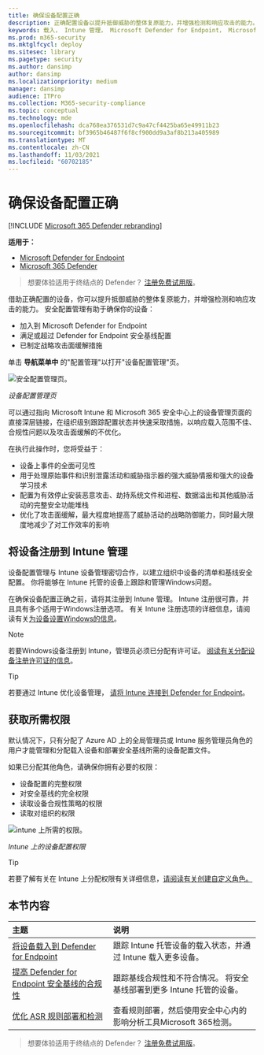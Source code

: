 ```yaml
---
title: 确保设备配置正确
description: 正确配置设备以提升抵御威胁的整体复原能力，并增强检测和响应攻击的能力。
keywords: 载入， Intune 管理， Microsoft Defender for Endpoint， Microsoft Defender， Windows Defender， 攻击面减少， ASR， 安全基线
ms.prod: m365-security
ms.mktglfcycl: deploy
ms.sitesec: library
ms.pagetype: security
ms.author: dansimp
author: dansimp
ms.localizationpriority: medium
manager: dansimp
audience: ITPro
ms.collection: M365-security-compliance
ms.topic: conceptual
ms.technology: mde
ms.openlocfilehash: dca768ea376531d7c9a47cf4425ba65e49911b23
ms.sourcegitcommit: bf3965b46487f6f8cf900dd9a3af8b213a405989
ms.translationtype: MT
ms.contentlocale: zh-CN
ms.lasthandoff: 11/03/2021
ms.locfileid: "60702185"
---
```

# <a name="ensure-your-devices-are-configured-properly"></a>确保设备配置正确

[!INCLUDE [Microsoft 365 Defender rebranding](../../includes/microsoft-defender.md)]

**适用于：**
- [Microsoft Defender for Endpoint](https://go.microsoft.com/fwlink/p/?linkid=2154037)
- [Microsoft 365 Defender](https://go.microsoft.com/fwlink/?linkid=2118804)

> 想要体验适用于终结点的 Defender？ [注册免费试用版](https://signup.microsoft.com/create-account/signup?products=7f379fee-c4f9-4278-b0a1-e4c8c2fcdf7e&ru=https://aka.ms/MDEp2OpenTrial?ocid=docs-wdatp-onboardconfigure-abovefoldlink)。

借助正确配置的设备，你可以提升抵御威胁的整体复原能力，并增强检测和响应攻击的能力。 安全配置管理有助于确保你的设备：

- 加入到 Microsoft Defender for Endpoint
- 满足或超过 Defender for Endpoint 安全基线配置
- 已制定战略攻击面缓解措施

单击 **导航菜单中** 的"配置管理"以打开"设备配置管理"页。

![安全配置管理页。](images/secconmgmt_main.png)

*设备配置管理页*

可以通过指向 Microsoft Intune 和 Microsoft 365 安全中心上的设备管理页面的直接深层链接，在组织级别跟踪配置状态并快速采取措施，以响应载入范围不佳、合规性问题以及攻击面缓解的不优化。

在执行此操作时，您将受益于：

- 设备上事件的全面可见性
- 用于处理原始事件和识别泄露活动和威胁指示器的强大威胁情报和强大的设备学习技术
- 配置为有效停止安装恶意攻击、劫持系统文件和进程、数据溢出和其他威胁活动的完整安全功能堆栈
- 优化了攻击面缓解，最大程度地提高了威胁活动的战略防御能力，同时最大限度地减少了对工作效率的影响

## <a name="enroll-devices-to-intune-management"></a>将设备注册到 Intune 管理

设备配置管理与 Intune 设备管理密切合作，以建立组织中设备的清单和基线安全配置。 你将能够在 Intune 托管的设备上跟踪和管理Windows问题。

在确保设备配置正确之前，请将其注册到 Intune 管理。 Intune 注册很可靠，并且具有多个适用于Windows注册选项。 有关 Intune 注册选项的详细信息，请阅读有关[为设备设置Windows的信息](/intune/windows-enroll)。

> [!NOTE]
> 若要Windows设备注册到 Intune，管理员必须已分配有许可证。 [阅读有关分配设备注册许可证的信息](/intune/licenses-assign)。

> [!TIP]
> 若要通过 Intune 优化设备管理， [请将 Intune 连接到 Defender for Endpoint](/intune/advanced-threat-protection#enable-windows-defender-atp-in-intune)。

## <a name="obtain-required-permissions"></a>获取所需权限

默认情况下，只有分配了 Azure AD 上的全局管理员或 Intune 服务管理员角色的用户才能管理和分配载入设备和部署安全基线所需的设备配置文件。

如果已分配其他角色，请确保你拥有必要的权限：

- 设备配置的完整权限
- 对安全基线的完全权限
- 读取设备合规性策略的权限
- 读取对组织的权限

![intune 上所需的权限。](images/secconmgmt_intune_permissions.png)

*Intune 上的设备配置权限*

> [!TIP]
> 若要了解有关在 Intune 上分配权限有关详细信息，[请阅读有关创建自定义角色。](/intune/create-custom-role#to-create-a-custom-role)

## <a name="in-this-section"></a>本节内容

主题|说明
:---|:---
[将设备载入到 Defender for Endpoint](configure-machines-onboarding.md)|跟踪 Intune 托管设备的载入状态，并通过 Intune 载入更多设备。 
[提高 Defender for Endpoint 安全基线的合规性](configure-machines-security-baseline.md)|跟踪基线合规性和不符合情况。 将安全基线部署到更多 Intune 托管的设备。
[优化 ASR 规则部署和检测](configure-machines-asr.md)|查看规则部署，然后使用安全中心内的影响分析工具Microsoft 365检测。

> 想要体验适用于终结点的 Defender？ [注册免费试用版](https://signup.microsoft.com/create-account/signup?products=7f379fee-c4f9-4278-b0a1-e4c8c2fcdf7e&ru=https://aka.ms/MDEp2OpenTrial?ocid=docs-wdatp-onboardconfigure-belowfoldlink)。
